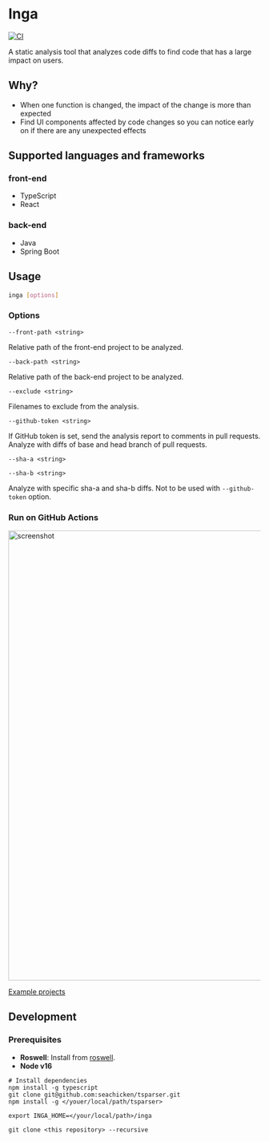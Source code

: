# Inga

[![CI](https://github.com/seachicken/inga/actions/workflows/ci.yml/badge.svg)](https://github.com/seachicken/inga/actions/workflows/ci.yml)

A static analysis tool that analyzes code diffs to find code that has a large impact on users.

## Why?

- When one function is changed, the impact of the change is more than expected
- Find UI components affected by code changes so you can notice early on if there are any unexpected effects

## Supported languages and frameworks

### front-end

- TypeScript
- React

### back-end

- Java
- Spring Boot

## Usage

```sh
inga [options]
```

### Options

`--front-path <string>`

Relative path of the front-end project to be analyzed.

`--back-path <string>`

Relative path of the back-end project to be analyzed.

`--exclude <string>`

Filenames to exclude from the analysis.

`--github-token <string>`

If GitHub token is set, send the analysis report to comments in pull requests. Analyze with diffs of base and head branch of pull requests.

`--sha-a <string>`

`--sha-b <string>`

Analyze with specific sha-a and sha-b diffs. Not to be used with `--github-token` option.

### Run on GitHub Actions

<img width="897" alt="screenshot" src="https://user-images.githubusercontent.com/5178598/175807955-9cda92ae-de65-4ae5-8ac8-98080f4e1c26.png">

[Example projects](https://github.com/seachicken/create-react-app-typescript-todo-example-2022/blob/master/.github/workflows/inga.yml)

## Development

### Prerequisites

- **Roswell**: Install from [roswell](https://github.com/roswell/roswell#installation-dependency--usage).
- **Node v16**

```shell
# Install dependencies
npm install -g typescript
git clone git@github.com:seachicken/tsparser.git
npm install -g </youer/local/path/tsparser>

export INGA_HOME=</your/local/path>/inga

git clone <this repository> --recursive
```
